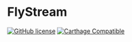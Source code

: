 # FlyStream
[![GitHub license](https://img.shields.io/badge/license-MIT-blue.svg)](https://github.com/jingweiwoo/FlyStream/blob/master/LICENSE)
[![Carthage Compatible](https://img.shields.io/badge/Carthage-compatible-4BC51D.svg?style=flat)](https://github.com/Carthage/Carthage)